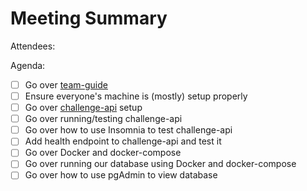 # Meeting Summary

Attendees:

Agenda:
- [ ] Go over [team-guide](https://github.com/iusmumn/team-guide)
- [ ] Ensure everyone's machine is (mostly) setup properly
- [ ] Go over [challenge-api](https://github.com/iusmumn/challenge-api) setup
- [ ] Go over running/testing challenge-api
- [ ] Go over how to use Insomnia to test challenge-api
- [ ] Add health endpoint to challenge-api and test it
- [ ] Go over Docker and docker-compose
- [ ] Go over running our database using Docker and docker-compose
- [ ] Go over how to use pgAdmin to view database